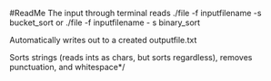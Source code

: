 #ReadMe
The input through terminal reads ./file -f inputfilename -s bucket_sort
or ./file -f inputfilename - s binary_sort

Automatically writes out to a created outputfile.txt

Sorts strings (reads ints as chars, but sorts regardless), removes punctuation, and whitespace*/
